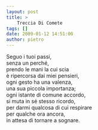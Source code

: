 ```yaml
---
layout: post
title: >
    Treccia Di Comete
tags: []
date: 2009-01-12 14:51:00
author: pietro
---
```

Seguo i tuoi passi,<br/>senza un perché,<br/>prendo le mani la cui scia<br/>è ripercorsa dai miei pensieri,<br/>ogni gesto ha una valenza,<br/>una sua piccola importanza;<br/>ogni istante di comune accordo,<br/>si muta in sé stesso ricordo,<br/>per darmi qualcosa di cui respirare<br/>per qualche ora ancora,<br/>in attesa di tornare a sognare.
